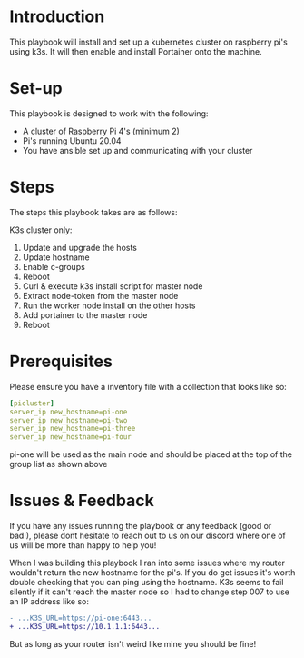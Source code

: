 # Introduction

This playbook will install and set up a kubernetes cluster on raspberry pi's using k3s. It will then enable and install Portainer onto the machine.

# Set-up

This playbook is designed to work with the following:

- A cluster of Raspberry Pi 4's (minimum 2)
- Pi's running Ubuntu 20.04
- You have ansible set up and communicating with your cluster

# Steps

The steps this playbook takes are as follows:

K3s cluster only:

1. Update and upgrade the hosts
2. Update hostname
3. Enable c-groups
4. Reboot
5. Curl & execute k3s install script for master node
6. Extract node-token from the master node
7. Run the worker node install on the other hosts
8. Add portainer to the master node
9. Reboot

# Prerequisites

Please ensure you have a inventory file with a collection that looks like so:

```yml
[picluster]
server_ip new_hostname=pi-one
server_ip new_hostname=pi-two
server_ip new_hostname=pi-three
server_ip new_hostname=pi-four
```

pi-one will be used as the main node and should be placed at the top of the group list as shown above

# Issues & Feedback

If you have any issues running the playbook or any feedback (good or bad!), please dont hesitate to reach out to us on our discord where one of us will be more than happy to help you!

When I was building this playbook I ran into some issues where my router wouldn't return the new hostname for the pi's. If you do get issues it's worth double checking that you can ping using the hostname. K3s seems to fail silently if it can't reach the master node so I had to change step 007 to use an IP address like so:

```diff
- ...K3S_URL=https://pi-one:6443...
+ ...K3S_URL=https://10.1.1.1:6443...
```

But as long as your router isn't weird like mine you should be fine!